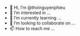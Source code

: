 - 👋 Hi, I’m @thoinguyenphieu
- 👀 I’m interested in ...
- 🌱 I’m currently learning ...
- 💞️ I’m looking to collaborate on ...
- 📫 How to reach me ...

<!---
thoinguyenphieu/thoinguyenphieu is a ✨ special ✨ repository because its `README.md` (this file) appears on your GitHub profile.
You can click the Preview link to take a look at your changes.
--->
